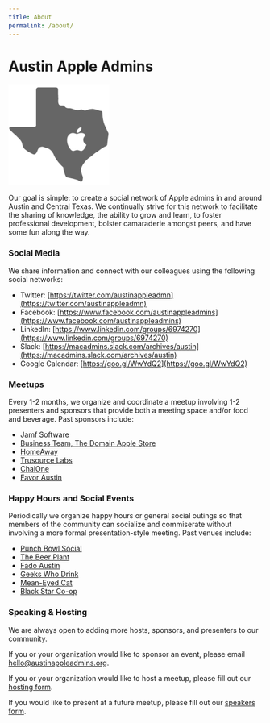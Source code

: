 ```yaml
---
title: About
permalink: /about/
---
```


# Austin Apple Admins 

<img src="/assets/images/aaa.png" alt="Austin Apple Admins" style="width: 200px;align: center;" />

Our goal is simple: to create a social network of Apple admins in and around Austin and Central Texas. We continually strive for this network to facilitate the sharing of knowledge, the ability to grow and learn, to foster professional development, bolster camaraderie amongst peers, and have some fun along the way.

### Social Media

We share information and connect with our colleagues using the following social networks:

* Twitter: [https://twitter.com/austinappleadmn](https://twitter.com/austinappleadmn)
* Facebook: [https://www.facebook.com/austinappleadmins](https://www.facebook.com/austinappleadmins)
* LinkedIn: [https://www.linkedin.com/groups/6974270](https://www.linkedin.com/groups/6974270)
* Slack: [https://macadmins.slack.com/archives/austin](https://macadmins.slack.com/archives/austin)
* Google Calendar: [https://goo.gl/WwYdQ2](https://goo.gl/WwYdQ2)

### Meetups

Every 1-2 months, we organize and coordinate a meetup involving 1-2 presenters and sponsors that provide both a meeting space and/or food and beverage. Past sponsors include:

* [Jamf Software](http://www.jamfsoftware.com/)
* [Business Team, The Domain Apple Store](http://www.apple.com/retail/thedomain/)
* [HomeAway](http://www.homeaway.com/)
* [Trusource Labs](http://www.trusourcelabs.com/)
* [ChaiOne](https://chaione.com/)
* [Favor Austin](http://favordelivery.com)

### Happy Hours and Social Events

Periodically we organize happy hours or general social outings so that members of the community can socialize and commiserate without involving a more formal presentation-style meeting. Past venues include:

* [Punch Bowl Social](http://www.punchbowlsocial.com/location/austin)
* [The Beer Plant](http://www.thebeerplant.com)
* [Fado Austin](http://www.fadoirishpub.com/austin/)
* [Geeks Who Drink](http://www.geekswhodrink.com/venue?id=199270)
* [Mean-Eyed Cat](http://themeaneyedcat.com/)
* [Black Star Co-op](http://www.blackstar.coop/)

### Speaking & Hosting

We are always open to adding more hosts, sponsors, and presenters to our community. 

If you or your organization would like to sponsor an event, please email [hello@austinappleadmins.org](mailto:hello@austinappleadmins.org).

If you or your organization would like to host a meetup, please fill out our [hosting form](https://goo.gl/forms/cKaOxNaMgm0N8M4c2).

If you would like to present at a future meetup, please fill out our [speakers form](https://goo.gl/forms/SlplkdmkkyKpG7982).

